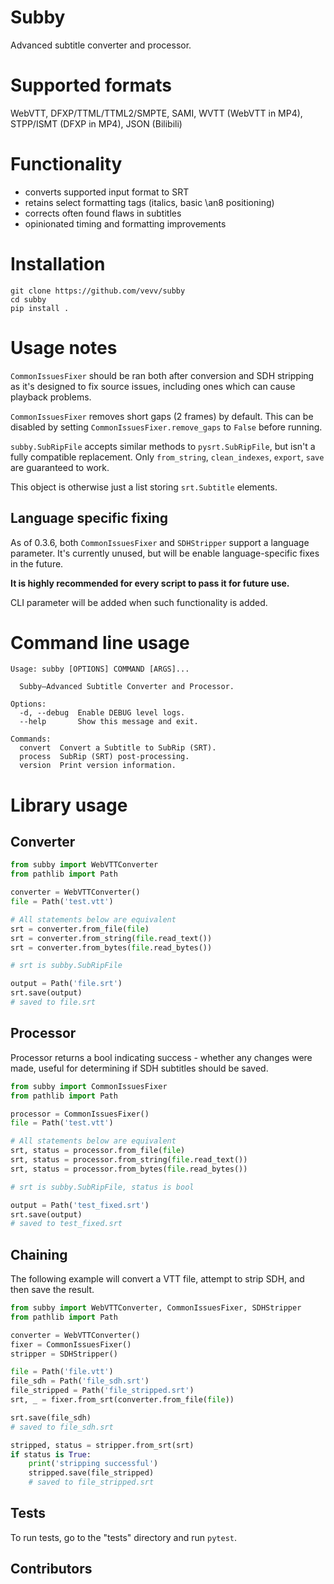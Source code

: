 # Subby
Advanced subtitle converter and processor.

# Supported formats
WebVTT, DFXP/TTML/TTML2/SMPTE, SAMI, WVTT (WebVTT in MP4), STPP/ISMT (DFXP in MP4), JSON (Bilibili)

# Functionality
- converts supported input format to SRT
- retains select formatting tags (italics, basic \an8 positioning)
- corrects often found flaws in subtitles
- opinionated timing and formatting improvements

# Installation
```
git clone https://github.com/vevv/subby
cd subby
pip install .
```

# Usage notes
`CommonIssuesFixer` should be ran both after conversion and SDH stripping
as it's designed to fix source issues, including ones which can cause playback problems.

`CommonIssuesFixer` removes short gaps (2 frames) by default.
This can be disabled by setting `CommonIssuesFixer.remove_gaps` to `False` before running.

`subby.SubRipFile` accepts similar methods to `pysrt.SubRipFile`, but isn't a fully compatible replacement.
Only `from_string`, `clean_indexes`, `export`, `save` are guaranteed to work.

This object is otherwise just a list storing `srt.Subtitle` elements.

## Language specific fixing

As of 0.3.6, both `CommonIssuesFixer` and `SDHStripper` support a language parameter.
It's currently unused, but will be enable language-specific fixes in the future.

**It is highly recommended for every script to pass it for future use.**

CLI parameter will be added when such functionality is added.

# Command line usage
```
Usage: subby [OPTIONS] COMMAND [ARGS]...

  Subby—Advanced Subtitle Converter and Processor.

Options:
  -d, --debug  Enable DEBUG level logs.
  --help       Show this message and exit.

Commands:
  convert  Convert a Subtitle to SubRip (SRT).
  process  SubRip (SRT) post-processing.
  version  Print version information.
```


# Library usage
## Converter
```py
from subby import WebVTTConverter
from pathlib import Path

converter = WebVTTConverter()
file = Path('test.vtt')

# All statements below are equivalent
srt = converter.from_file(file)
srt = converter.from_string(file.read_text())
srt = converter.from_bytes(file.read_bytes())

# srt is subby.SubRipFile

output = Path('file.srt')
srt.save(output)
# saved to file.srt
```

## Processor
Processor returns a bool indicating success - whether any changes were made, useful for determining if SDH subtitles should be saved.

```py
from subby import CommonIssuesFixer
from pathlib import Path

processor = CommonIssuesFixer()
file = Path('test.vtt')

# All statements below are equivalent
srt, status = processor.from_file(file)
srt, status = processor.from_string(file.read_text())
srt, status = processor.from_bytes(file.read_bytes())

# srt is subby.SubRipFile, status is bool

output = Path('test_fixed.srt')
srt.save(output)
# saved to test_fixed.srt
```

## Chaining
The following example will convert a VTT file, attempt to strip SDH, and then save the result.

```py
from subby import WebVTTConverter, CommonIssuesFixer, SDHStripper
from pathlib import Path

converter = WebVTTConverter()
fixer = CommonIssuesFixer()
stripper = SDHStripper()

file = Path('file.vtt')
file_sdh = Path('file_sdh.srt')
file_stripped = Path('file_stripped.srt')
srt, _ = fixer.from_srt(converter.from_file(file))

srt.save(file_sdh)
# saved to file_sdh.srt

stripped, status = stripper.from_srt(srt)
if status is True:
    print('stripping successful')
    stripped.save(file_stripped)
    # saved to file_stripped.srt
```

## Tests
To run tests, go to the "tests" directory and run `pytest`.

## Contributors

<a href="https://github.com/vevv"><img src="https://images.weserv.nl/?url=avatars.githubusercontent.com/u/68520787?v=4&h=25&w=25&fit=cover&mask=circle&maxage=7d" alt=""/></a>
<a href="https://github.com/rlaphoenix"><img src="https://images.weserv.nl/?url=avatars.githubusercontent.com/u/17136956?v=4&h=25&w=25&fit=cover&mask=circle&maxage=7d" alt=""/></a>
